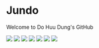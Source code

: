 # Jundo
Welcome to Do Huu Dung's GitHub

![](https://img.shields.io/static/v1?label=Code&message=Python&color=important)
![](https://img.shields.io/static/v1?label=Code&message=C/Cpp&color=important)
![](https://img.shields.io/static/v1?label=OS&message=Linux&color=orange)
![](https://img.shields.io/static/v1?label=OS&message=ROS&color=orange)
![](https://img.shields.io/static/v1?label=Tools&message=Tensorflow&color=success)
![](https://img.shields.io/static/v1?label=Tools&message=Keras&color=success)
![](https://img.shields.io/static/v1?label=Tools&message=OpenVSLAM&color=success)
